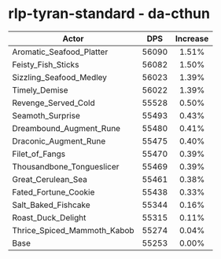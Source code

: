 # rlp-tyran-standard - da-cthun
| Actor | DPS | Increase |
|---|:---:|:---:|
|Aromatic_Seafood_Platter|56090|1.51%|
|Feisty_Fish_Sticks|56082|1.50%|
|Sizzling_Seafood_Medley|56023|1.39%|
|Timely_Demise|56022|1.39%|
|Revenge_Served_Cold|55528|0.50%|
|Seamoth_Surprise|55493|0.43%|
|Dreambound_Augment_Rune|55480|0.41%|
|Draconic_Augment_Rune|55475|0.40%|
|Filet_of_Fangs|55470|0.39%|
|Thousandbone_Tongueslicer|55469|0.39%|
|Great_Cerulean_Sea|55461|0.38%|
|Fated_Fortune_Cookie|55438|0.33%|
|Salt_Baked_Fishcake|55344|0.16%|
|Roast_Duck_Delight|55315|0.11%|
|Thrice_Spiced_Mammoth_Kabob|55274|0.04%|
|Base|55253|0.00%|
